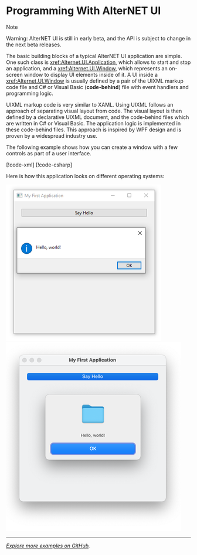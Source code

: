 # Programming With AlterNET UI

> [!NOTE]
> Warning: AlterNET UI is still in early beta, and the API is subject to change in the next beta releases.

The basic building blocks of a typical AlterNET UI application are simple. One such class is <xref:Alternet.UI.Application>, which allows to start and stop an
application, and a <xref:Alternet.UI.Window>, which represents an on-screen window to display UI elements inside of it.
A UI inside a <xref:Alternet.UI.Window> is usually defined by a pair
of the UIXML markup code file and C# or Visual Basic (**code-behind**) file with event handlers and programming logic.

UIXML markup code is very similar to XAML. Using UIXML follows an approach of separating visual layout from code. The visual layout is then defined by
a declarative UIXML document, and the code-behind files which are written in C# or Visual Basic. The application logic is implemented in these
code-behind files. This approach is inspired by WPF design and is proven by a widespread industry use.

The following example shows how you can create a window with a few controls as part of a user interface. 

[!code-xml[](../tutorials/hello-world/examples/add-click-handler.uixml)]
[!code-csharp[](../tutorials/hello-world/examples/add-click-handler.uixml.cs)]

Here is how this application looks on different operating systems:

![Application on Windows](../tutorials/hello-world/visual-studio/images/message-box-on-click-windows.png)
![Application on macOS](../tutorials/hello-world/command-line/images/message-box-on-click-macos-window.png)

---
*[Explore more examples on GitHub](https://github.com/todo).*